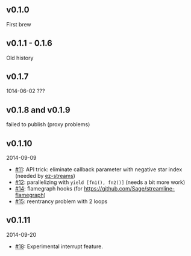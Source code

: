 ## v0.1.0
First brew

## v0.1.1 - 0.1.6
Old history

## v0.1.7
1014-06-02
???

## v0.1.8 and v0.1.9
failed to publish (proxy problems)

## v0.1.10
2014-09-09
* [#11](https://github.com/bjouhier/galaxy/issues/11): API trick: eliminate callback parameter with negative star index (needed by [ez-streams](https://github.com/Sage/ez-streams))
* [#12](https://github.com/bjouhier/galaxy/issues/12): parallelizing with `yield [fn1(), fn2()]` (needs a bit more work)
* [#14](https://github.com/bjouhier/galaxy/issues/14): flamegraph hooks (for https://github.com/Sage/streamline-flamegraph)
* [#15](https://github.com/bjouhier/galaxy/issues/15): reentrancy problem with 2 loops

## v0.1.11
2014-09-20
* [#18](https://github.com/bjouhier/galaxy/issues/11): Experimental interrupt feature.
